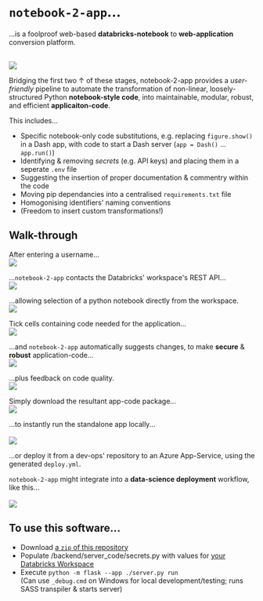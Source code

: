 # `notebook-2-app`...
...is a foolproof web-based **databricks-notebook** to **web-application** conversion platform.

<br/><img src="https://github.com/BenMullan/notebook-2-app/blob/main/frontend/resources/images/n2a-screenshots/notebook-deployment-pipeline.png?raw=true" /><br/>

Bridging the first two ↑ of these stages, notebook-2-app provides a _user-friendly_ pipeline to automate the transformation of non-linear,
loosely-structured Python **notebook-style code**, into maintainable, modular, robust, and efficient **applicaiton-code**.

This includes...
- Specific notebook-only code substitutions, e.g. replacing `figure.show()` in a Dash app, with code to start a Dash server (`app = Dash()` ... `app.run()`)
- Identifying & removing _secrets_ (e.g. API keys) and placing them in a seperate `.env` file
- Suggesting the insertion of proper documentation & commentry within the code
- Moving pip dependancies into a centralised `requirements.txt` file
- Homogonising identifiers' naming conventions
- (Freedom to insert custom transformations!)



## Walk-through

After entering a username...
<br/><img src="https://github.com/BenMullan/notebook-2-app/blob/main/frontend/resources/images/n2a-screenshots/n2a-full-page.png?raw=true" /><br/>

...`notebook-2-app` contacts the Databricks' workspace's REST API...
<br/><img src="https://github.com/BenMullan/notebook-2-app/blob/main/frontend/resources/images/n2a-screenshots/n2a-step-1-1.png?raw=true" /><br/>

...allowing selection of a python notebook directly from the workspace.
<br/><img src="https://github.com/BenMullan/notebook-2-app/blob/main/frontend/resources/images/n2a-screenshots/n2a-step-1-2.png?raw=true" /><br/>

Tick cells containing code needed for the application...
<br/><img src="https://github.com/BenMullan/notebook-2-app/blob/main/frontend/resources/images/n2a-screenshots/n2a-step-2-0.png?raw=true" /><br/>

...and `notebook-2-app` automatically suggests changes, to make **secure** & **robust** application-code...
<br/><img src="https://github.com/BenMullan/notebook-2-app/blob/main/frontend/resources/images/n2a-screenshots/n2a-step-3-0.png?raw=true" /><br/>

...plus feedback on code quality.
<br/><img src="https://github.com/BenMullan/notebook-2-app/blob/main/frontend/resources/images/n2a-screenshots/n2a-step-3-2.png?raw=true" /><br/>

Simply download the resultant app-code package...
<br/><img src="https://github.com/BenMullan/notebook-2-app/blob/main/frontend/resources/images/n2a-screenshots/n2a-step-4-0.png?raw=true" /><br/>

...to instantly run the standalone app locally...
<br/><br/><img src="https://github.com/BenMullan/notebook-2-app/blob/main/frontend/resources/images/n2a-screenshots/n2a-step-4-1.png?raw=true" /><br/>

...or deploy it from a dev-ops' repository to an Azure App-Service, using the generated `deploy.yml`.

`notebook-2-app` might integrate into a **data-science deployment** workflow, like this...
<br/><br/><img src="https://github.com/BenMullan/notebook-2-app/blob/main/frontend/resources/images/n2a-screenshots/notebook-deployment-process.png?raw=true" /><br/>



## To use this software...
- Download [a `zip` of this repository](https://github.com/BenMullan/notebook-2-app/archive/refs/heads/main.zip)
- Populate /backend/server_code/secrets.py with values for [your Databricks Workspace](https://learn.microsoft.com/en-us/azure/databricks/dev-tools/auth/pat#--azure-databricks-personal-access-tokens-for-workspace-users)
- Execute `python -m flask --app ./server.py run`
  <br/>(Can use `_debug.cmd` on Windows for local development/testing; runs SASS transpiler & starts server)